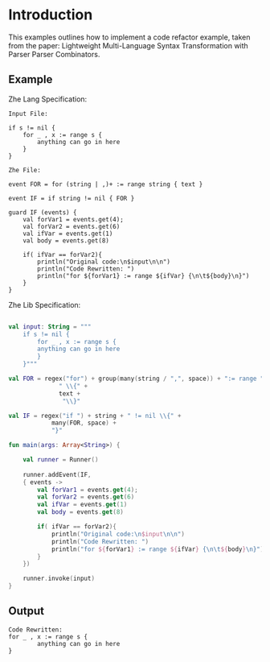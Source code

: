# Introduction

This examples outlines how to implement a code refactor example,
taken from the paper: Lightweight Multi-Language Syntax Transformation
with Parser Parser Combinators.

## Example

Zhe Lang Specification:

```
Input File: 

if s != nil {
    for _ , x := range s {
        anything can go in here
    }
}

Zhe File:

event FOR = for (string | ,)+ := range string { text }

event IF = if string != nil { FOR }

guard IF (events) {
    val forVar1 = events.get(4);
    val forVar2 = events.get(6)
    val ifVar = events.get(1)
    val body = events.get(8)

    if( ifVar == forVar2){
        println("Original code:\n$input\n\n")
        println("Code Rewritten: ")
        println("for ${forVar1} := range ${ifVar} {\n\t${body}\n}")
    }
}
```

Zhe Lib Specification:


```kotlin

val input: String = """
    if s != nil {
        for _ , x := range s {
        anything can go in here
        }
    }"""

val FOR = regex("for") + group(many(string / ",", space)) + ":= range " + string +
              " \\{" + 
              text + 
               "\\}"

val IF = regex("if ") + string + " != nil \\{" + 
            many(FOR, space) + 
            "}"

fun main(args: Array<String>) {

    val runner = Runner()
    
    runner.addEvent(IF,
    { events ->
        val forVar1 = events.get(4);
        val forVar2 = events.get(6)
        val ifVar = events.get(1)
        val body = events.get(8)

        if( ifVar == forVar2){
            println("Original code:\n$input\n\n")
            println("Code Rewritten: ")
            println("for ${forVar1} := range ${ifVar} {\n\t${body}\n}")
        }
    })

    runner.invoke(input)
}
```

## Output
```
Code Rewritten:
for _ , x := range s {
        anything can go in here
}
```
